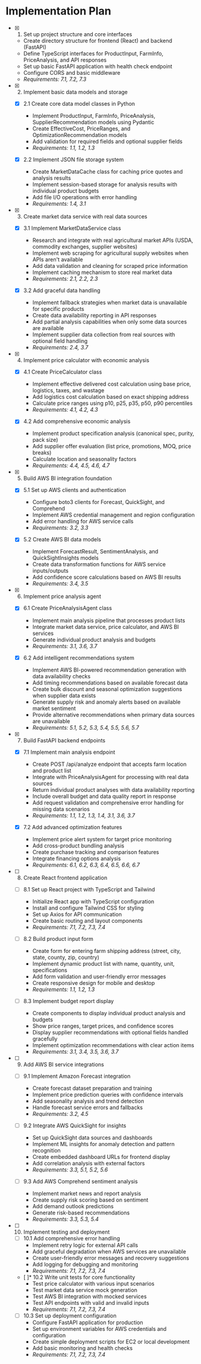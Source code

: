 # Implementation Plan

- [x] 1. Set up project structure and core interfaces





  - Create directory structure for frontend (React) and backend (FastAPI)
  - Define TypeScript interfaces for ProductInput, FarmInfo, PriceAnalysis, and API responses
  - Set up basic FastAPI application with health check endpoint
  - Configure CORS and basic middleware
  - _Requirements: 7.1, 7.2, 7.3_

- [x] 2. Implement basic data models and storage



  - [x] 2.1 Create core data model classes in Python






    - Implement ProductInput, FarmInfo, PriceAnalysis, SupplierRecommendation models using Pydantic
    - Create EffectiveCost, PriceRanges, and OptimizationRecommendation models
    - Add validation for required fields and optional supplier fields
    - _Requirements: 1.1, 1.2, 1.3_

  - [x] 2.2 Implement JSON file storage system





    - Create MarketDataCache class for caching price quotes and analysis results
    - Implement session-based storage for analysis results with individual product budgets
    - Add file I/O operations with error handling
    - _Requirements: 1.4, 3.1_

- [x] 3. Create market data service with real data sources





  - [x] 3.1 Implement MarketDataService class


    - Research and integrate with real agricultural market APIs (USDA, commodity exchanges, supplier websites)
    - Implement web scraping for agricultural supply websites when APIs aren't available
    - Add data validation and cleaning for scraped price information
    - Implement caching mechanism to store real market data
    - _Requirements: 2.1, 2.2, 2.3_

  - [x] 3.2 Add graceful data handling


    - Implement fallback strategies when market data is unavailable for specific products
    - Create data availability reporting in API responses
    - Add partial analysis capabilities when only some data sources are available
    - Implement supplier data collection from real sources with optional field handling
    - _Requirements: 2.4, 3.7_

- [x] 4. Implement price calculator with economic analysis





  - [x] 4.1 Create PriceCalculator class


    - Implement effective delivered cost calculation using base price, logistics, taxes, and wastage
    - Add logistics cost calculation based on exact shipping address
    - Calculate price ranges using p10, p25, p35, p50, p90 percentiles
    - _Requirements: 4.1, 4.2, 4.3_

  - [x] 4.2 Add comprehensive economic analysis


    - Implement product specification analysis (canonical spec, purity, pack size)
    - Add supplier offer evaluation (list price, promotions, MOQ, price breaks)
    - Calculate location and seasonality factors
    - _Requirements: 4.4, 4.5, 4.6, 4.7_

- [x] 5. Build AWS BI integration foundation





  - [x] 5.1 Set up AWS clients and authentication


    - Configure boto3 clients for Forecast, QuickSight, and Comprehend
    - Implement AWS credential management and region configuration
    - Add error handling for AWS service calls
    - _Requirements: 3.2, 3.3_

  - [x] 5.2 Create AWS BI data models


    - Implement ForecastResult, SentimentAnalysis, and QuickSightInsights models
    - Create data transformation functions for AWS service inputs/outputs
    - Add confidence score calculations based on AWS BI results
    - _Requirements: 3.4, 3.5_

- [x] 6. Implement price analysis agent





  - [x] 6.1 Create PriceAnalysisAgent class


    - Implement main analysis pipeline that processes product lists
    - Integrate market data service, price calculator, and AWS BI services
    - Generate individual product analysis and budgets
    - _Requirements: 3.1, 3.6, 3.7_



  - [x] 6.2 Add intelligent recommendations system




    - Implement AWS BI-powered recommendation generation with data availability checks
    - Add timing recommendations based on available forecast data
    - Create bulk discount and seasonal optimization suggestions when supplier data exists
    - Generate supply risk and anomaly alerts based on available market sentiment
    - Provide alternative recommendations when primary data sources are unavailable
    - _Requirements: 5.1, 5.2, 5.3, 5.4, 5.5, 5.6, 5.7_

- [x] 7. Build FastAPI backend endpoints




  - [x] 7.1 Implement main analysis endpoint


    - Create POST /api/analyze endpoint that accepts farm location and product list
    - Integrate with PriceAnalysisAgent for processing with real data sources
    - Return individual product analyses with data availability reporting
    - Include overall budget and data quality report in response
    - Add request validation and comprehensive error handling for missing data scenarios
    - _Requirements: 1.1, 1.2, 1.3, 1.4, 3.1, 3.6, 3.7_



  - [x] 7.2 Add advanced optimization features





    - Implement price alert system for target price monitoring
    - Add cross-product bundling analysis
    - Create purchase tracking and comparison features
    - Integrate financing options analysis
    - _Requirements: 6.1, 6.2, 6.3, 6.4, 6.5, 6.6, 6.7_

- [ ] 8. Create React frontend application
  - [ ] 8.1 Set up React project with TypeScript and Tailwind
    - Initialize React app with TypeScript configuration
    - Install and configure Tailwind CSS for styling
    - Set up Axios for API communication
    - Create basic routing and layout components
    - _Requirements: 7.1, 7.2, 7.3, 7.4_

  - [ ] 8.2 Build product input form
    - Create form for entering farm shipping address (street, city, state, county, zip, country)
    - Implement dynamic product list with name, quantity, unit, specifications
    - Add form validation and user-friendly error messages
    - Create responsive design for mobile and desktop
    - _Requirements: 1.1, 1.2, 1.3_

  - [ ] 8.3 Implement budget report display
    - Create components to display individual product analysis and budgets
    - Show price ranges, target prices, and confidence scores
    - Display supplier recommendations with optional fields handled gracefully
    - Implement optimization recommendations with clear action items
    - _Requirements: 3.1, 3.4, 3.5, 3.6, 3.7_

- [ ] 9. Add AWS BI service integrations
  - [ ] 9.1 Implement Amazon Forecast integration
    - Create forecast dataset preparation and training
    - Implement price prediction queries with confidence intervals
    - Add seasonality analysis and trend detection
    - Handle forecast service errors and fallbacks
    - _Requirements: 3.2, 4.5_

  - [ ] 9.2 Integrate AWS QuickSight for insights
    - Set up QuickSight data sources and dashboards
    - Implement ML insights for anomaly detection and pattern recognition
    - Create embedded dashboard URLs for frontend display
    - Add correlation analysis with external factors
    - _Requirements: 3.3, 5.1, 5.2, 5.6_

  - [ ] 9.3 Add AWS Comprehend sentiment analysis
    - Implement market news and report analysis
    - Create supply risk scoring based on sentiment
    - Add demand outlook predictions
    - Generate risk-based recommendations
    - _Requirements: 3.3, 5.3, 5.4_

- [ ] 10. Implement testing and deployment
  - [ ] 10.1 Add comprehensive error handling
    - Implement retry logic for external API calls
    - Add graceful degradation when AWS services are unavailable
    - Create user-friendly error messages and recovery suggestions
    - Add logging for debugging and monitoring
    - _Requirements: 7.1, 7.2, 7.3, 7.4_

  - [ ]* 10.2 Write unit tests for core functionality
    - Test price calculator with various input scenarios
    - Test market data service mock generation
    - Test AWS BI integration with mocked services
    - Test API endpoints with valid and invalid inputs
    - _Requirements: 7.1, 7.2, 7.3, 7.4_

  - [ ] 10.3 Set up deployment configuration
    - Configure FastAPI application for production
    - Set up environment variables for AWS credentials and configuration
    - Create simple deployment scripts for EC2 or local development
    - Add basic monitoring and health checks
    - _Requirements: 7.1, 7.2, 7.3, 7.4_